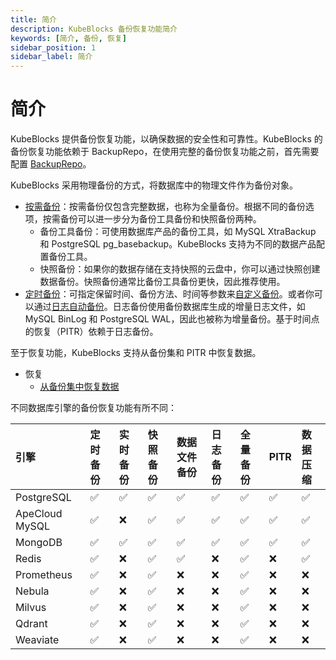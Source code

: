 ```yaml
---
title: 简介
description: KubeBlocks 备份恢复功能简介
keywords: [简介, 备份, 恢复]
sidebar_position: 1
sidebar_label: 简介
---
```


# 简介
KubeBlocks 提供备份恢复功能，以确保数据的安全性和可靠性。KubeBlocks 的备份恢复功能依赖于 BackupRepo，在使用完整的备份恢复功能之前，首先需要配置 [BackupRepo](../backup-and-restore/backup/backup-repo.md)。

KubeBlocks 采用物理备份的方式，将数据库中的物理文件作为备份对象。

- [按需备份](../backup-and-restore/backup/on-demand-backup.md)：按需备份仅包含完整数据，也称为全量备份。根据不同的备份选项，按需备份可以进一步分为备份工具备份和快照备份两种。
  - 备份工具备份：可使用数据库产品的备份工具，如 MySQL XtraBackup 和 PostgreSQL pg_basebackup。KubeBlocks 支持为不同的数据产品配置备份工具。
  - 快照备份：如果你的数据存储在支持快照的云盘中，你可以通过快照创建数据备份。快照备份通常比备份工具备份更快，因此推荐使用。
- [定时备份](../backup-and-restore/backup/scheduled-backup.md)：可指定保留时间、备份方法、时间等参数来[自定义备份](../backup-and-restore/backup/scheduled-backup.md)。或者你可以通过[日志自动备份](../backup-and-restore/backup/scheduled-backup.md)。日志备份使用备份数据库生成的增量日志文件，如 MySQL BinLog 和 PostgreSQL WAL，因此也被称为增量备份。基于时间点的恢复（PITR）依赖于日志备份。

至于恢复功能，KubeBlocks 支持从备份集和 PITR 中恢复数据。
- 恢复
  - [从备份集中恢复数据](../backup-and-restore/restore/restore-data-from-backup-set.md)

不同数据库引擎的备份恢复功能有所不同：

引擎         | 定时备份 | 实时备份  | 快照备份 | 数据文件备份 | 日志备份 | 全量备份 | PITR | 数据压缩 |
:-----         | :--------------- | :--------------- | :-------------- | :----------     | :--------- | :---------- | :--- | :--------------- |
PostgreSQL     | ✅               | ✅                | ✅              | ✅              | ✅         | ✅           | ✅   | ✅               |
ApeCloud MySQL | ✅               | ❌                | ✅              | ✅              | ✅         | ✅           | ✅   | ✅               |
MongoDB        | ✅               | ✅                | ✅              | ✅              | ✅         | ✅           | ✅   | ✅               |
Redis          | ✅               | ❌                | ✅              | ✅              | ❌         | ✅           | ❌   | ✅               |
Prometheus     | ✅               | ❌                | ✅              | ❌              | ❌         | ✅           | ❌   | ❌               |
Nebula         | ✅               | ❌                | ✅              | ❌              | ❌         | ✅           | ❌   | ❌               |
Milvus         | ✅               | ❌                | ✅              | ❌              | ❌         | ✅           | ❌   | ❌               |
Qdrant         | ✅               | ❌                | ✅              | ❌              | ❌         | ✅           | ❌   | ❌               |
Weaviate       | ✅               | ❌                | ✅              | ❌              | ❌         | ✅           | ❌   | ❌               |

